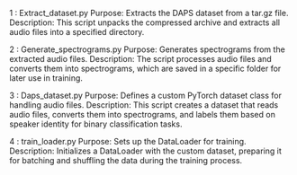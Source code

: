 1 : Extract_dataset.py
Purpose: Extracts the DAPS dataset from a tar.gz file.
Description: This script unpacks the compressed archive and extracts all audio files into a specified directory.

2 : Generate_spectrograms.py
Purpose: Generates spectrograms from the extracted audio files.
Description: The script processes audio files and converts them into spectrograms, which are saved in a specific folder for later use in training.

3 : Daps_dataset.py
Purpose: Defines a custom PyTorch dataset class for handling audio files.
Description: This script creates a dataset that reads audio files, converts them into spectrograms, and labels them based on speaker identity for binary classification tasks.

4 : train_loader.py
Purpose: Sets up the DataLoader for training.
Description: Initializes a DataLoader with the custom dataset, preparing it for batching and shuffling the data during the training process.